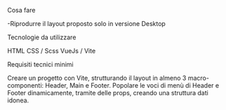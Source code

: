 Cosa fare

-Riprodurre il layout proposto solo in versione Desktop

Tecnologie da utilizzare

HTML
CSS / Scss
VueJs / Vite

Requisiti tecnici minimi

Creare un progetto con Vite, strutturando il layout in almeno 3 macro-componenti:
Header, Main e Footer.
Popolare le voci di menù di Header e Footer dinamicamente, tramite delle props, creando una struttura dati idonea.

